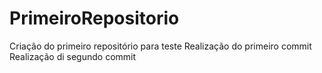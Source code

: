 # PrimeiroRepositorio
 Criação do primeiro repositório para teste
 Realização do primeiro commit
Realização di segundo commit